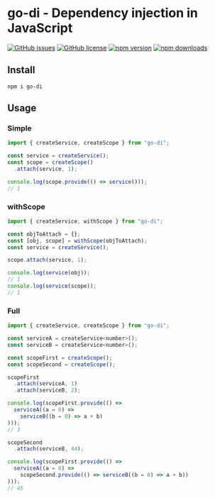 # go-di - Dependency injection in JavaScript

[![GitHub issues](https://img.shields.io/github/issues/Wroud/go-di.svg)](https://github.com/Wroud/go-di/issues)
[![GitHub license](https://img.shields.io/github/license/Wroud/go-di.svg)](https://github.com/Wroud/go-di/blob/master/LICENSE)
[![npm version](https://img.shields.io/npm/v/go-di.svg?style=flat-square)](https://www.npmjs.com/package/go-di)
[![npm downloads](https://img.shields.io/npm/dm/go-di.svg?style=flat-square)](https://www.npmjs.com/package/go-di)

## Install
```
npm i go-di
```

## Usage
### Simple
```js
import { createService, createScope } from "go-di";

const service = createService();
const scope = createScope()
  .attach(service, 1);

console.log(scope.provide(() => service()));
// 1
```

### withScope
```js
import { createService, withScope } from "go-di";

const objToAttach = {};
const [obj, scope] = withScope(objToAttach);
const service = createService();

scope.attach(service, 1);

console.log(service(obj));
// 1
console.log(service(scope));
// 1
```

### Full
```js
import { createService, createScope } from "go-di";

const serviceA = createService<number>();
const serviceB = createService<number>();

const scopeFirst = createScope();
const scopeSecond = createScope();

scopeFirst
  .attach(serviceA, 1)
  .attach(serviceB, 2);

console.log(scopeFirst.provide(() =>
  serviceA((a = 0) =>
    serviceB((b = 0) => a + b)
)));
// 3

scopeSecond
  .attach(serviceB, 44);

console.log(scopeFirst.provide(() =>
  serviceA((a = 0) =>
    scopeSecond.provide(() => serviceB((b = 0) => a + b))
)));
// 45
```

